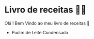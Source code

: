 # Livro de receitas :man_cook:



Olá ! Bem Vindo ao meu livro de receitas :wave:

- Pudim de Leite Condensado 
